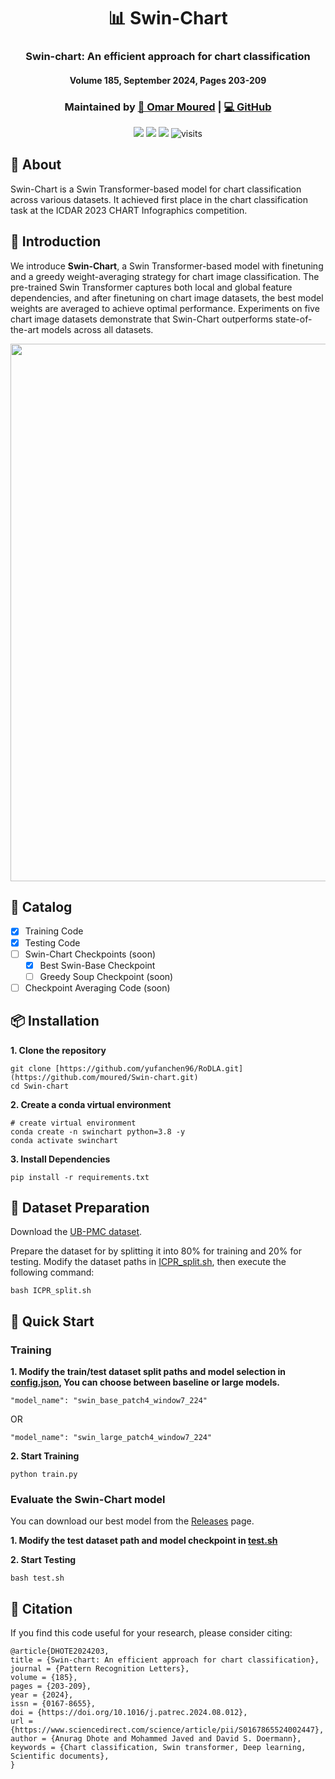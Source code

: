 <h1 align="center">📊 Swin-Chart </h1>
<h3 align="center">Swin-chart: An efficient approach for chart classification</h3>
<h4 align="center">Volume 185, September 2024, Pages 203-209</h4>
<h3 align="center"> Maintained by <a href="https://www.linkedin.com/in/omar-moured/">🔗 Omar Moured</a> | <a href="https://github.com/moured"> 💻 GitHub</a> </h3>

<p align="center">
  <a href="https://www.sciencedirect.com/science/article/pii/S0167865524002447">
    <img src="https://img.shields.io/badge/ScienceDirect-Paper-orange?logo=Elsevier" /></a>
<!--     <a href="https://www.sciencedirect.com/science/article/pii/S0167865524002447">
    <img src="https://img.shields.io/badge/PDF-arXiv-brightgreen" /></a> -->
<!--     <a href="https://yufanchen96.github.io/projects/RoDLA/">
    <img src="https://img.shields.io/badge/Project-Homepage-red" /></a> -->
    <a href="https://pytorch.org/get-started/previous-versions/#linux-and-windows">
    <img src="https://img.shields.io/badge/Framework-PyTorch%202.1.1-orange" /></a> 
    <a href="https://github.com/yufanchen96/RoDLA/blob/main/LICENSE">
    <img src="https://img.shields.io/badge/License-Apache_2.0-blue.svg" /></a>
    <img alt="visits" src="https://hits.seeyoufarm.com/api/count/incr/badge.svg?url=https%3A%2F%2Fgithub.com%2Fmoured%2FSwin-chart&count_bg=%23DC00FF&title_bg=%23555555&icon=&icon_color=%23E7E7E7&title=Visits&edge_flat=false">
</p>

## 🏡 About

Swin-Chart is a Swin Transformer-based model for chart classification across various datasets. It achieved first place in the chart classification task at the ICDAR 2023 CHART Infographics competition.
    
## 🔎 Introduction

We introduce **Swin-Chart**, a Swin Transformer-based model with finetuning and a greedy weight-averaging strategy for chart image classification. The pre-trained Swin Transformer captures both local and global feature dependencies, and after finetuning on chart image datasets, the best model weights are averaged to achieve optimal performance. Experiments on five chart image datasets demonstrate that Swin-Chart outperforms state-of-the-art models across all datasets.
<p align="center">
    <img src="assets/swinchart_model.jpg" width="860" />
</p>

## 📝 Catalog
- [x] Training Code
- [x] Testing Code
- [ ] Swin-Chart Checkpoints (soon)
  - [x] Best Swin-Base Checkpoint 
  - [ ] Greedy Soup Checkpoint (soon)
- [ ] Checkpoint Averaging Code (soon)

## 📦 Installation
**1. Clone the repository**
```
git clone [https://github.com/yufanchen96/RoDLA.git](https://github.com/moured/Swin-chart.git)
cd Swin-chart
```

**2. Create a conda virtual environment**
```
# create virtual environment
conda create -n swinchart python=3.8 -y
conda activate swinchart
```

**3. Install Dependencies**
```
pip install -r requirements.txt 
```

## 📂 Dataset Preparation

Download the [UB-PMC dataset](https://www.kaggle.com/datasets/pranithchowdary/icpr-2022).

Prepare the dataset for by splitting it into 80% for training and 20% for testing. Modify the dataset paths in [ICPR_split.sh](./ICPR_split.sh), then execute the following command:
```
bash ICPR_split.sh
```

## 🚀 Quick Start

### Training
**1. Modify the train/test dataset split paths and model selection in [config.json](./config.json), You can choose between baseline or large models.**
```
"model_name": "swin_base_patch4_window7_224"
```
OR
```
"model_name": "swin_large_patch4_window7_224"
```

**2. Start Training**
```
python train.py
```

### Evaluate the Swin-Chart model
You can download our best model from the [Releases](https://github.com/moured/Swin-chart/releases/tag/swin-base-best) page.

**1. Modify the test dataset path and model checkpoint in [test.sh](./test.sh)**

**2. Start Testing**
```
bash test.sh
```

## 🌳 Citation
If you find this code useful for your research, please consider citing:
```
@article{DHOTE2024203,
title = {Swin-chart: An efficient approach for chart classification},
journal = {Pattern Recognition Letters},
volume = {185},
pages = {203-209},
year = {2024},
issn = {0167-8655},
doi = {https://doi.org/10.1016/j.patrec.2024.08.012},
url = {https://www.sciencedirect.com/science/article/pii/S0167865524002447},
author = {Anurag Dhote and Mohammed Javed and David S. Doermann},
keywords = {Chart classification, Swin transformer, Deep learning, Scientific documents},
}
```
